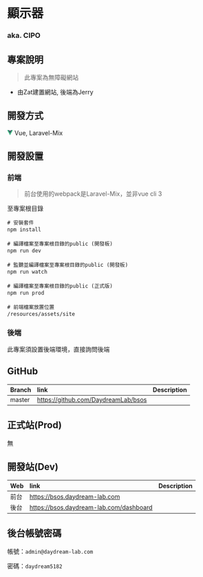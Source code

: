 # 顯示器
### aka. CIPO

## 專案說明
> 此專案為無障礙網站

- 由Zat建置網站, 後端為Jerry


## 開發方式
![vue](../assets/image/icon/vue.png) Vue, Laravel-Mix


## 開發設置

### 前端

> 前台使用的webpack是Laravel-Mix，並非vue cli 3

至專案根目錄
```
# 安裝套件
npm install

# 編譯檔案至專案根目錄的public (開發板)
npm run dev

# 監聽並編譯檔案至專案根目錄的public (開發板)
npm run watch

# 編譯檔案至專案根目錄的public (正式版)
npm run prod

# 前端檔案放置位置
/resources/assets/site
```


### 後端

此專案須設置後端環境，直接詢問後端


## GitHub

Branch            | link                                                                       | Description
:---------------- | :------------------------------------------------------------------------- | :---
master            | https://github.com/DaydreamLab/bsos                                        |


## 正式站(Prod)
無


## 開發站(Dev)

Web               | link                                                                       | Description
:---------------- | :------------------------------------------------------------------------- | :---
前台              | https://bsos.daydream-lab.com                                              |
後台              | https://bsos.daydream-lab.com/dashboard                                    |


## 後台帳號密碼

帳號：`admin@daydream-lab.com`

密碼：`daydream5182`
